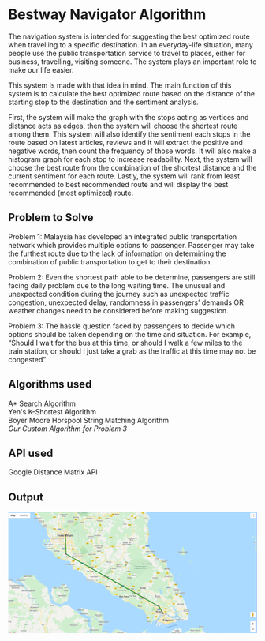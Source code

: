 # Bestway Navigator Algorithm
The navigation system is intended for suggesting the best optimized route when travelling to a specific destination. In an everyday-life situation, many people use the public transportation service to travel to places, either for business, travelling, visiting someone. The system plays an important role to make our life easier.

This system is made with that idea in mind. The main function of this system is to calculate the best optimized route based on the distance of the starting stop to the destination and the sentiment analysis. 

First, the system will make the graph with the stops acting as vertices and distance acts as edges, then the system will choose the shortest route among them. This system will also identify the sentiment each stops in the route based on latest articles, reviews and it will extract the positive and negative words, then count the frequency of those words. It will also make a histogram graph for each stop to increase readability.
Next, the system will choose the best route from the combination of the shortest
distance and the current sentiment for each route. Lastly, the system will rank from least recommended to best recommended route and will display the best recommended (most optimized) route.

## Problem to Solve
Problem 1: Malaysia has developed an integrated public transportation network which provides multiple options to passenger. Passenger may take the furthest route due to the lack of information on determining the combination of public transportation to get to their destination.

Problem 2: Even the shortest path able to be determine, passengers are still facing daily problem due to the long waiting time. The unusual and unexpected condition during the journey such as unexpected traffic congestion, unexpected delay, randomness in passengers’ demands OR weather changes need to be considered before making suggestion.

Problem 3: The hassle question faced by passengers to decide which options should be taken depending on the time and situation. For example, “Should I wait for the bus at this time, or should I walk a few miles to the train station, or should I just take a grab as the traffic at this time may not be congested”

## Algorithms used
A* Search Algorithm\
Yen's K-Shortest Algorithm\
Boyer Moore Horspool String Matching Algorithm\
*Our Custom Algorithm for Problem 3*

## API used
Google Distance Matrix API

## Output
![output](https://github.com/TehHatrix/BestWay-Algorithm/blob/main/README/Output.png?raw=true)
